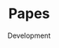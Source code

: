 ---
#preview
id: 6
slug: papes
title: Papes
image: /img/works/papes/preview.png
category: BLOCKCHAIN
date: Development

#params
layout: "default"

#full details
demoLink: "https://papes.xyz"
introTitle: Papes <span class="mil-thin"></span>
fullImage: /img/works/6/1.jpg
details:
    - label: "Client"
      value: "Papes, A BAYC child company"

    - label: "Date"
      value: "August 2023 - October 2023"

    - label: "Services"
      value: "Development"

description:
    enabled: 1
    title: "Lorem ipsum dolor sit amet"
    content: "
      <p>Lorem ipsum dolor sit amet, consectetur adipiscing elit, sed do eiusmod tempor incididunt ut labore et dolore magna aliqua. Ut enim ad minim veniam, quis nostrud exercitation ullamco laboris nisi ut aliquip ex ea commodo consequat.</p>
      <p>Duis aute irure dolor in reprehenderit in voluptate velit esse cillum dolore eu fugiat nulla pariatur. Excepteur sint occaecat cupidatat non proident, sunt in culpa qui officia deserunt mollit anim id est laborum.</p>
    "

gallery: 
    enabled: 1
    items:
        - image: /img/works/papes/1.png
          alt: "Papes landing page"

        - image: /img/works/papes/2.png
          alt: "Papes coming soon page"
---